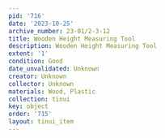 ```yaml
---
pid: '716'
date: '2023-10-25'
archive_number: 23-01/2-3-12
title: Wooden Height Measuring Tool
description: Wooden Height Measuring Tool
extent: '1'
condition: Good
date_unvalidated: Unknown
creator: Unknown
collector: Unknown
materials: Wood, Plastic
collection: tinui
key: object
order: '715'
layout: tinui_item
---
```

